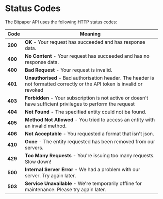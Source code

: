 # Status Codes

The Bitpaper API uses the following HTTP status codes:

Code | Meaning
---------- | -------
**200** | **OK** - Your request has succeeded and has response data.
**400** | **No Content** - Your request has succeeded and has no response data.
**400** | **Bad Request** - Your request is invalid.
**401** | **Unauthorised** - Bad authorisation header. The header is not formatted correctly or the API token is invalid or revoked
**403** | **Forbidden** - Your subscription is not active or doesn't have sufficient privileges to perform the request
**404** | **Not Found** - The specified entity could not be found.
**405** | **Method Not Allowed** - You tried to access an entity with an invalid method.
**406** | **Not Acceptable** - You requested a format that isn't json.
**410** | **Gone** - The entity requested has been removed from our servers.
**429** | **Too Many Requests** - You're issuing too many requests. Slow down!
**500** | **Internal Server Error** - We had a problem with our server. Try again later.
**503** | **Service Unavailable** - We're temporarily offline for maintenance. Please try again later.
